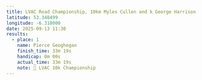 ```yaml
---
title: LVAC Road Championship, 10km Myles Cullen and k George Harrison Trophy
latitude: 53.348499
longitude: -6.318000
date: 2025-09-13 11:30
results:
  - place: 1
    name: Pierce Geoghegan
    finish_time: 33m 19s
    handicap: 0m 00s
    actual_time: 33m 19s
    note: 🥇 LVAC 10k Championship
---
```


